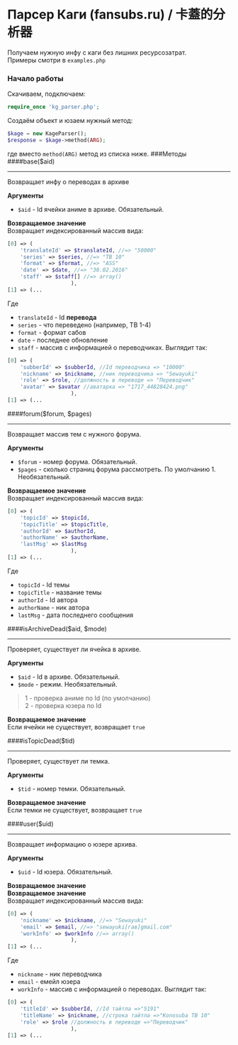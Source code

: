 # Парсер Каги (fansubs.ru) / 卡蓋的分析器
Получаем нужную инфу с каги без лишних ресурсозатрат.   
Примеры смотри в `examples.php`
### Начало работы
Скачиваем, подключаем:
```php
require_once 'kg_parser.php';
```
Создаём объект и юзаем нужный метод:
```php
$kage = new KageParser();
$response = $kage->method(ARG);
```
где вместо `method(ARG)` метод из списка ниже.
###Методы
####base($aid)
***
Возвращает инфу о переводах в архиве
  
**Аргументы**
* `$aid` - Id ячейки аниме в архиве. Обязательный.
  
**Возвращаемое значение**  
Возвращает индексированный массив вида:
```php
[0] => (
	'translateId' => $translateId, //=> "50000"
	'series' => $series, //=> "ТВ 10"
	'format' => $format, //=> "ASS"
	'date' => $date, //=> "30.02.2016"
	'staff' => $staff[] //=> array()
					),
[1] => (...
```
Где 
* `translateId` - Id **перевода**
* `series` - что переведено (например, ТВ 1-4)
* `format` - формат сабов
* `date` - последнее обновление
* `staff` - массив с информацией о переводчиках. Выглядит так:
```php
[0] => (
	'subberId' => $subberId, //Id переводчика => "10000"
	'nickname' => $nickname, //ник переводчика => "Sewayuki"
	'role' => $role, //должность в переводе => "Переводчик"
	'avatar' => $avatar //аватарка => "1717_44828424.png"
					),
[1] => (...
```

####forum($forum, $pages)
***
Возвращает массив тем с нужного форума.
  
**Аргументы**
* `$forum` - номер форума. Обязательный.
* `$pages` - сколько страниц форума рассмотреть. По умолчанию 1. Необязательный.
  
**Возвращаемое значение**  
Возвращает индексированный массив вида:
```php
[0] => (
	'topicId' => $topicId,
	'topicTitle' => $topicTitle,
	'authorId' => $authorId,
	'authorName' => $authorName,
	'lastMsg' => $lastMsg
					),
[1] => (...
```
Где 
* `topicId` - Id темы
* `topicTitle` - название темы
* `authorId` - Id автора
* `authorName` - ник автора
* `lastMsg` - дата последнего сообщения

####isArchiveDead($aid, $mode)
***
Проверяет, существует ли ячейка в архиве.
  
**Аргументы**
* `$aid` - Id в архиве. Обязательный.
* `$mode` - режим. Необязательный.

>  1 - проверка аниме по Id (по умолчанию)  
>  2 - проверка юзера по Id
  
**Возвращаемое значение**  
Если ячейки не существует, возвращает `true`

####isTopicDead($tid)
***
Проверяет, существует ли темка.
  
**Аргументы**
* `$tid` - номер темки. Обязательный.
  
**Возвращаемое значение**  
Если темки не существует, возвращает `true`

####user($uid)
***
Возвращает информацию о юзере архива.
  
**Аргументы**
* `$uid` - Id юзера. Обязательный.
  
**Возвращаемое значение**  
**Возвращаемое значение**  
Возвращает индексированный массив вида:
```php
[0] => (
	'nickname' => $nickname, //=> "Sewayuki"
	'email' => $email, //=> "sewayuki[гав]gmail.com"
	'workInfo' => $workInfo //=> array()
					),
[1] => (...
```
Где 
* `nickname` - ник переводчика
* `email` - емейл юзера
* `workInfo` - массив с информацией о переводах. Выглядит так:
```php
[0] => (
	'titleId' => $subberId, //Id тайтла =>"5191"
	'titleName' => $nickname, //строка тайтла =>"Konosuba ТВ 10"
	'role' => $role //должность в переводе =>"Переводчик"
					),
[1] => (...
```

